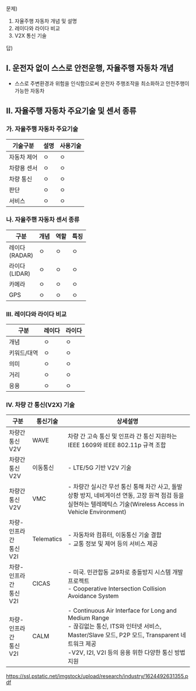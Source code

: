 문제)
1. 자율주행 자동차 개념 및 설명
2. 레이다와 라이다 비교
3. V2X 통신 기술

답)
 
## I. 운전자 없이 스스로 안전운행, 자율주행 자동차 개념

- 스스로 주변환경과 위험을 인식함으로써 운전자 주행조작을 최소화하고 안전주행이 가능한 자동차

## II. 자율주행 자동차 주요기술 및 센서 종류

### 가. 자율주행 자동차 주요기술

기술구분 | 설명 | 사용기술
-- | -- | --
자동차 제어 | ㅇ | ㅇ
차량용 센서 | ㅇ | ㅇ
차량 통신 | ㅇ | ㅇ
판단 | ㅇ | ㅇ
서비스 | ㅇ | ㅇ

### 나. 자율주핸 자동차 센서 종류

구분 | 개념 | 역할 | 특징
-- | -- | -- | --
레이다<br>(RADAR) | ㅇ | ㅇ | ㅇ 
라이다<br>(LIDAR) | ㅇ | ㅇ | ㅇ
카메라 | ㅇ | ㅇ | ㅇ
GPS | ㅇ | ㅇ | ㅇ

### III. 레이다와 라이다 비교

구분 | 레이다 | 라이다
-- | -- | --
개념 | ㅇ | ㅇ
키워드/대역 | ㅇ | ㅇ
의미 | ㅇ | ㅇ
거리 | ㅇ | ㅇ
응용 | ㅇ | ㅇ

### IV. 차량 간 통신(V2X) 기술
구분 | 통신기술 | 상세설명
-- | -- | --
차량간<br>통신<br>V2V | WAVE | 차량 간 고속 통신 및 인프라 간 통신 지원하는 IEEE 1609와 IEEE 802.11p 규격 조합
차량간<br>통신<br>V2V | 이동통신 | - LTE/5G 기반 V2V 기술
차량간<br>통신<br>V2V | VMC | - 차량간 실시간 무선 통신 통해 차간 사고, 돌발 상황 방지, 네비게이션 연동, 고장 원격 점검 등을 실현하는 텔레메틱스 기술(Wireless Access in Vehicle Environment)
차량-인프라 간<br>통신<br>V2I | Telematics | - 자동차와 컴퓨터, 이동통신 기술 결합<br> - 교통 정보 및 제어 등의 서비스 제공
차량-인프라 간<br>통신<br>V2I | CICAS | - 미국. 민관합동 교9차로 충돌방지 시스템 개발 프로젝트<br>- Cooperative Intersection Collision Avoidance System
차량-인프라 간<br>통신<br>V2I | CALM | - Continuous Air Interface for Long and Medium Range<br>- 끊김없는 통신, ITS와 인터넷 서비스, Master/Slave 모드, P2P 모드, Transparent 네트워크 제공<br>-V2V, I2I, V2I 등의 응용 위한 다양한 통신 방법 지원



https://ssl.pstatic.net/imgstock/upload/research/industry/1624492631355.pdf